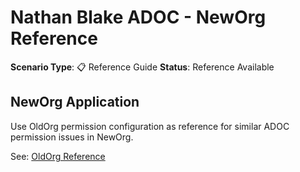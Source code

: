 # Nathan Blake ADOC - NewOrg Reference

**Scenario Type**: 📋 Reference Guide
**Status**: Reference Available

## NewOrg Application
Use OldOrg permission configuration as reference for similar ADOC permission issues in NewOrg.

See: [OldOrg Reference](https://github.com/Shintu-John/Salesforce_OldOrg_State/tree/main/nathan-blake-adoc)
